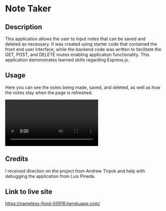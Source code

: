 # Note Taker

## Description

This application allows the user to input notes that can be saved and deleted as necessary. It was created using starter code that contained the front end user interface, while the backend code was written to facilitate the GET, POST, and DELETE routes enabling application functionality. This application demonstrates learned skills regarding Express.js.

## Usage

Here you can see the notes being made, saved, and deleted, as well as how the notes stay when the page is refreshed. 

![projects screenshot](assets/images/notes-screencast.webm)

## Credits

I received direction on the project from Andrew Tirpok and help with debugging the application from Luis Pineda. 

## Link to live site

https://nameless-fjord-05918.herokuapp.com/